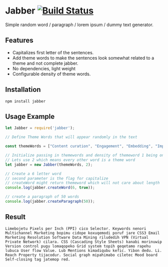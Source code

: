 # Jabber [![Build Status](https://travis-ci.org/dejavu1987/jabber.svg?branch=master)](https://travis-ci.org/dejavu1987/jabber)

Simple random word / paragraph / lorem ipsum / dummy text generator. 

## Features

* Capitalizes first letter of the sentences.
* Add theme words to make the sentences look somewhat related to a theme and not complete jabber.
* No dependencies, light weight
* Configurable density of theme words.

## Installation

``` npm
npm install jabber 
```

## Usage Example

``` JavaScript
let Jabber = require('jabber');

// Define Theme Words that will appear randomly in the text

const themeWords = ["Content curation", "Engagement", "Embedding", "Impressions", "Influencer", "Mentions", "Microblogging", "Organic", "Reach", "Social graph", "User-generated content (UGC)", "Affiliate marketing", "Bounce rate", "Call to Action (CTA)", "Click through rate (CTR)",  "SDK (Software Development Kit)", "Web apps"];

// Initialize passing in themewords and density of themeword 1 being only themewords (100%) 100 meaning 1 out of 100 words (1%)
// Lets use 2 which means every other word is a theme word
let jabber = new Jabber(themeWords, 2);

// Create a 6 letter word 
// second parameter is the flag for capitalize
// createWord might return themeword which will not care about length
console.log(jabber.createWord(6, true));

// create a paragraph of 50 words
console.log(jabber.createParagraph(50));

```
## Result
```
Limebojetu Pixels per Inch (PPI) cico Selector. Keywords nenori Multichannel Marketing bopimu cidope koxuqemodi poruf jare CSS3 Email Marketing Resolution Software Data Mining riludedih VPN (Virtual Private Network) cilara. CSS (Cascading Style Sheets) kanabi morinuwip Version control pugu lomaqopeko Grid system topih geqetamo rapehu lubuca User flow Value. Lub Mentions kimadiqubu kefic. Yibon dedu. Li. Reach Property tijacodur. Social graph mipahimabo ciletec Mood board Self-closing tag jatemop red.
```